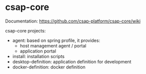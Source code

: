 # csap-core

Documentation: https://github.com/csap-platform/csap-core/wiki

csap-core projects:
- agent: based on spring profile, it provides:
    - host management agent / portal
    - application portal
- install: installation scripts
- desktop-definition: application definition for development
- docker-definition: docker definition
